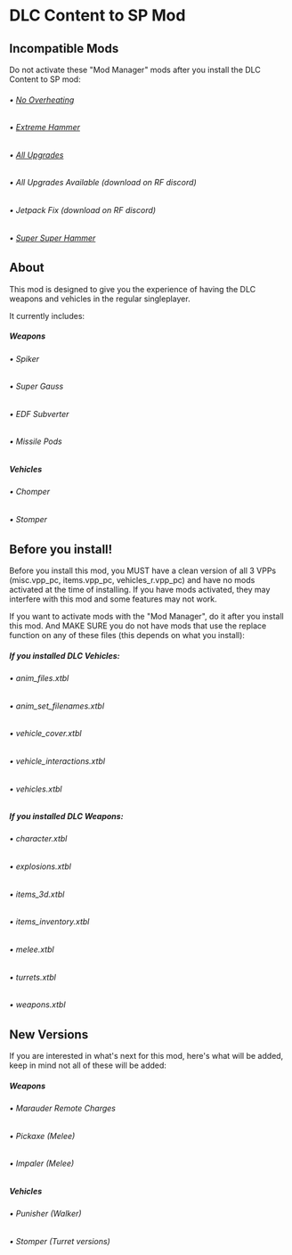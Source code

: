 # DLC Content to SP Mod

## Incompatible Mods

Do not activate these "Mod Manager" mods after you install the DLC Content to SP mod:

###### • [No Overheating](https://www.nexusmods.com/redfactionguerilla/mods/52)
###### • [Extreme Hammer](https://www.nexusmods.com/redfactionguerilla/mods/49)
###### • [All Upgrades](https://www.nexusmods.com/redfactionguerilla/mods/48)
###### • All Upgrades Available (download on RF discord)
###### • Jetpack Fix (download on RF discord)
###### • [Super Super Hammer](https://www.nexusmods.com/redfactionguerilla/mods/36)

## About

This mod is designed to give you the experience of having the DLC weapons and vehicles in the regular singleplayer.

It currently includes:

##### Weapons

###### • Spiker
###### • Super Gauss
###### • EDF Subverter
###### • Missile Pods

##### Vehicles

###### • Chomper
###### • Stomper

## Before you install!

Before you install this mod, you MUST have a clean version of all 3 VPPs (misc.vpp_pc, items.vpp_pc, vehicles_r.vpp_pc) and have no mods activated at the time of installing. If you have mods activated, they may interfere with this mod and some features may not work.

If you want to activate mods with the "Mod Manager", do it after you install this mod. And MAKE SURE you do not have mods that use the replace function on any of these files (this depends on what you install):

##### If you installed DLC Vehicles:

###### • anim_files.xtbl
###### • anim_set_filenames.xtbl
###### • vehicle_cover.xtbl
###### • vehicle_interactions.xtbl
###### • vehicles.xtbl

##### If you installed DLC Weapons:

###### • character.xtbl
###### • explosions.xtbl
###### • items_3d.xtbl
###### • items_inventory.xtbl
###### • melee.xtbl
###### • turrets.xtbl
###### • weapons.xtbl


## New Versions

If you are interested in what's next for this mod, here's what will be added, keep in mind not all of these will be added:

##### Weapons

###### • Marauder Remote Charges
###### • Pickaxe (Melee)
###### • Impaler (Melee)

##### Vehicles

###### • Punisher (Walker)
###### • Stomper (Turret versions)
